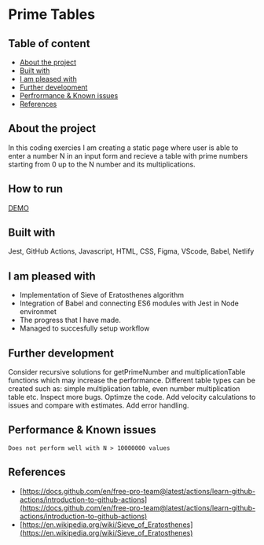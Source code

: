 # Prime Tables

## Table of content

- [About the project](#About-the-project)
- [Built with](#Built-with)
- [I am pleased with](#I-am-pleased-with)
- [Further development](#Further-development)
- [Perfrormance & Known issues](#Perfrormance-&-Known-issues)
- [References](#References)

## About the project

In this coding exercies I am creating a static page where user is able to enter a number N in an input form and recieve a table with prime numbers starting from 0 up to the N number and its multiplications.

## How to run

[DEMO](https://prime-mt.netlify.app/)

## Built with

Jest, GitHub Actions, Javascript, HTML, CSS, Figma, VScode, Babel, Netlify

## I am pleased with

- Implementation of Sieve of Eratosthenes algorithm
- Integration of Babel and connecting ES6 modules with Jest in Node environmet
- The progress that I have made.
- Managed to succesfully setup workflow

## Further development

Consider recursive solutions for getPrimeNumber and multiplicationTable functions which may increase the performance.
Different table types can be created such as: simple multiplication table, even number multiplication table etc.
Inspect more bugs. Optimze the code. Add velocity calculations to issues and compare with estimates. Add error handling.

## Performance & Known issues

    Does not perform well with N > 10000000 values

## References

- [https://docs.github.com/en/free-pro-team@latest/actions/learn-github-actions/introduction-to-github-actions](https://docs.github.com/en/free-pro-team@latest/actions/learn-github-actions/introduction-to-github-actions)
- [https://en.wikipedia.org/wiki/Sieve_of_Eratosthenes](https://en.wikipedia.org/wiki/Sieve_of_Eratosthenes)
